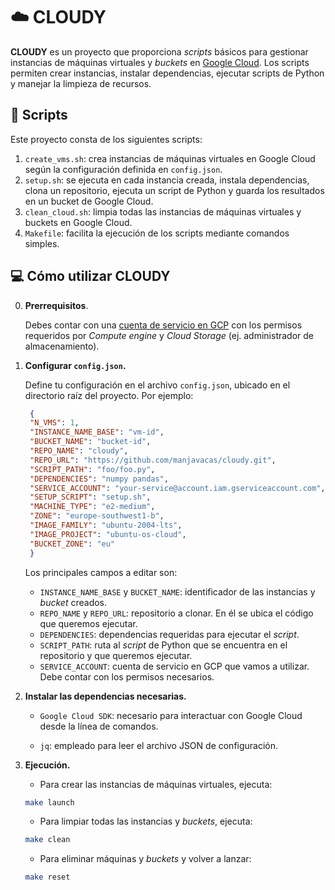 # ☁️ **CLOUDY**

**CLOUDY** es un proyecto que proporciona *scripts* básicos para gestionar instancias de máquinas virtuales y *buckets* en [Google Cloud](https://console.cloud.google.com). Los scripts permiten crear instancias, instalar dependencias, ejecutar scripts de Python y manejar la limpieza de recursos.

## 📄 **Scripts**

Este proyecto consta de los siguientes scripts:

1. `create_vms.sh`: crea instancias de máquinas virtuales en Google Cloud según la configuración definida en `config.json`.
2. `setup.sh`: se ejecuta en cada instancia creada, instala dependencias, clona un repositorio, ejecuta un script de Python y guarda los resultados en un bucket de Google Cloud.
3. `clean_cloud.sh`: limpia todas las instancias de máquinas virtuales y buckets en Google Cloud.
4. `Makefile`: facilita la ejecución de los scripts mediante comandos simples.

## 💻 **Cómo utilizar CLOUDY**

0. **Prerrequisitos**.

   Debes contar con una [cuenta de servicio en GCP](https://cloud.google.com/iam/docs/service-accounts-create?hl=es-419) con los permisos requeridos por *Compute engine* y *Cloud Storage* (ej. administrador de almacenamiento).

1. **Configurar `config.json`.**

   Define tu configuración en el archivo `config.json`, ubicado en el directorio raíz del proyecto. Por ejemplo:

   ```json
    {
    "N_VMS": 1,
    "INSTANCE_NAME_BASE": "vm-id",
    "BUCKET_NAME": "bucket-id",
    "REPO_NAME": "cloudy",
    "REPO_URL": "https://github.com/manjavacas/cloudy.git",
    "SCRIPT_PATH": "foo/foo.py",
    "DEPENDENCIES": "numpy pandas",
    "SERVICE_ACCOUNT": "your-service@account.iam.gserviceaccount.com",
    "SETUP_SCRIPT": "setup.sh",
    "MACHINE_TYPE": "e2-medium",
    "ZONE": "europe-southwest1-b",
    "IMAGE_FAMILY": "ubuntu-2004-lts",
    "IMAGE_PROJECT": "ubuntu-os-cloud",
    "BUCKET_ZONE": "eu"
    }
    ```

    Los principales campos a editar son:

    - `INSTANCE_NAME_BASE` y `BUCKET_NAME`: identificador de las instancias y *bucket* creados.
    - `REPO_NAME` y `REPO_URL`: repositorio a clonar. En él se ubica el código que queremos ejecutar.
    - `DEPENDENCIES`: dependencias requeridas para ejecutar el *script*.
    - `SCRIPT_PATH`: ruta al *script* de Python que se encuentra en el repositorio y que queremos ejecutar.
    - `SERVICE_ACCOUNT`: cuenta de servicio en GCP que vamos a utilizar. Debe contar con los permisos necesarios.


2. **Instalar las dependencias necesarias.**

    - `Google Cloud SDK`: necesario para interactuar con Google Cloud desde la línea de comandos.

    - `jq`: empleado para leer el archivo JSON de configuración.

3. **Ejecución.**

    - Para crear las instancias de máquinas virtuales, ejecuta:

    ```bash
    make launch
    ```

    - Para limpiar todas las instancias y *buckets*, ejecuta:

    ```bash
    make clean
    ```

    - Para eliminar máquinas y *buckets* y volver a lanzar:

    ```bash
    make reset
    ```
